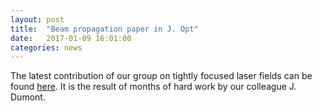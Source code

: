 ```yaml
---
layout: post
title:  "Beam propagation paper in J. Opt"
date:   2017-01-09 16:01:00
categories: news
--- 
```

The latest contribution of our group on tightly focused laser fields can be found [here][Paper]. It is the result of months of hard work by our colleague J. Dumont.

[Paper]:      http://iopscience.iop.org/article/10.1088/2040-8986/aa52e9
